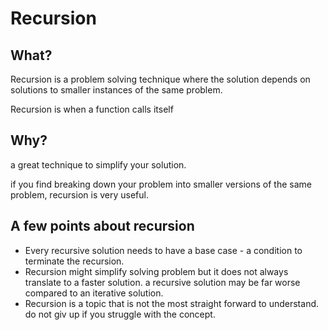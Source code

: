 # Recursion

## What?

Recursion is a problem solving technique where the solution depends on solutions to smaller instances of the same problem.

Recursion is when a function calls itself

## Why?

a great technique to simplify your solution.

if you find breaking down your problem into smaller versions of the same problem, recursion is very useful.

## A few points about recursion

+ Every recursive solution needs to have a base case - a condition to terminate the recursion.
+ Recursion might simplify solving problem but it does not always translate to a faster solution. a recursive solution may be far worse compared to an iterative solution.
+ Recursion is a topic that is not the most straight forward to understand. do not giv up if you struggle with the concept.